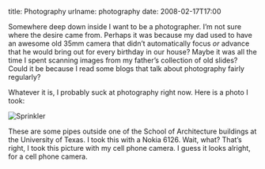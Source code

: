 title: Photography
urlname: photography
date: 2008-02-17T17:00

Somewhere deep down inside I want to be a photographer. I&#x02bc;m not sure where the desire came from. Perhaps it was because my dad used to have an awesome old 35mm camera that didn&#x02bc;t automatically focus _or_ advance that he would bring out for every birthday in our house? Maybe it was all the time I spent scanning images from my father&#x02bc;s collection of old slides? Could it be because I read some blogs that talk about photography fairly regularly?

Whatever it is, I probably suck at photography right now. Here is a photo I took:

![Sprinkler](https://dl.dropboxusercontent.com/s/gya2e5qjta0fl15/20080217-sprinkler.jpg)

These are some pipes outside one of the School of Architecture buildings at the University of Texas. I took this with a Nokia 6126. Wait, what? That&#x02bc;s right, I took this picture with my cell phone camera. I guess it looks alright, for a cell phone camera.